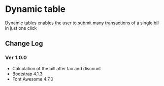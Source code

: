 # Dynamic table

Dynamic tables enables the user to submit many transactions of a single bill in just one click

## Change Log

### **Ver 1.0.0**

- Calculation of the bill after tax and discount
- Bootstrap 4.1.3
- Font Awesome 4.7.0
